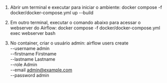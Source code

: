 1) Abrir um terminal e executar para iniciar o ambiente:
docker compose -f docker/docker-compose.yml up --build

2) Em outro terminal, executar o comando abaixo para acessar o webserver do Airflow:
docker compose -f docker/docker-compose.yml exec webserver bash

3) No container, criar o usuário admin:
airflow users create \
    --username admin \
    --firstname Firstname \
    --lastname Lastname \
    --role Admin \
    --email admin@example.com \
    --password admin
   
